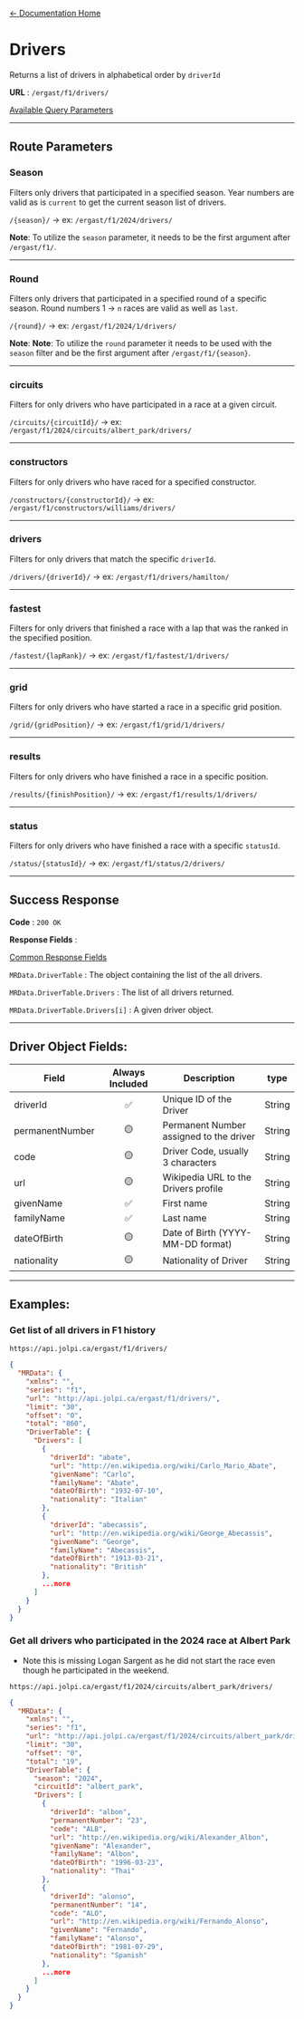 [← Documentation Home](/APIdocs/README.md)
# Drivers

Returns a list of drivers in alphabetical order by `driverId`

**URL** : `/ergast/f1/drivers/`

[Available Query Parameters](/APIdocs/README.md#query-parameters)

---

## Route Parameters

### Season

Filters only drivers that participated in a specified season. Year numbers are valid as is `current` to get the current season list of drivers.

`/{season}/` -> ex: `/ergast/f1/2024/drivers/`

**Note**: To utilize the `season` parameter, it needs to be the first argument after `/ergast/f1/`.

---

### Round

Filters only drivers that participated in a specified round of a specific season. Round numbers 1 -> `n` races are valid as well as `last`.

`/{round}/` -> ex: `/ergast/f1/2024/1/drivers/`

**Note**: **Note**: To utilize the `round` parameter it needs to be used with the `season` filter and be the first argument after `/ergast/f1/{season}`.

---

### circuits

Filters for only drivers who have participated in a race at a given circuit.

`/circuits/{circuitId}/` -> ex: `/ergast/f1/2024/circuits/albert_park/drivers/`

---

### constructors

Filters for only drivers who have raced for a specified constructor.

`/constructors/{constructorId}/` -> ex: `/ergast/f1/constructors/williams/drivers/`

---

### drivers

Filters for only drivers that match the specific `driverId`.

`/drivers/{driverId}/` -> ex: `/ergast/f1/drivers/hamilton/`


---

### fastest

Filters for only drivers that finished a race with a lap that was the ranked in the specified position.

`/fastest/{lapRank}/` -> ex: `/ergast/f1/fastest/1/drivers/`


---

### grid

Filters for only drivers who have started a race in a specific grid position.

`/grid/{gridPosition}/` -> ex: `/ergast/f1/grid/1/drivers/`

---

### results

Filters for only drivers who have finished a race in a specific position.

`/results/{finishPosition}/` -> ex: `/ergast/f1/results/1/drivers/`

---

### status

Filters for only drivers who have finished a race with a specific `statusId`.

`/status/{statusId}/` -> ex: `/ergast/f1/status/2/drivers/`

---

## Success Response

**Code** : `200 OK`

**Response Fields** :

[Common Response Fields](/APIdocs/README.md#common-response-fields)

`MRData.DriverTable` : The object containing the list of the all drivers.

`MRData.DriverTable.Drivers` : The list of all drivers returned.

`MRData.DriverTable.Drivers[i]` : A given driver object.

---

## Driver Object Fields:

|Field|Always Included|Description|type
|---|:---:|---|---|
|driverId|✅|Unique ID of the Driver|String
|permanentNumber|🟡|Permanent Number assigned to the driver|String
|code|🟡|Driver Code, usually 3 characters|String
|url| 🟡 |Wikipedia URL to the Drivers profile|String
|givenName|✅|First name|String
|familyName|✅|Last name|String
|dateOfBirth| 🟡 |Date of Birth (YYYY-MM-DD format)|String
|nationality| 🟡 |Nationality of Driver|String

---

## Examples:

### Get list of all drivers in F1 history

`https://api.jolpi.ca/ergast/f1/drivers/`

```json
{
  "MRData": {
    "xmlns": "",
    "series": "f1",
    "url": "http://api.jolpi.ca/ergast/f1/drivers/",
    "limit": "30",
    "offset": "0",
    "total": "860",
    "DriverTable": {
      "Drivers": [
        {
          "driverId": "abate",
          "url": "http://en.wikipedia.org/wiki/Carlo_Mario_Abate",
          "givenName": "Carlo",
          "familyName": "Abate",
          "dateOfBirth": "1932-07-10",
          "nationality": "Italian"
        },
        {
          "driverId": "abecassis",
          "url": "http://en.wikipedia.org/wiki/George_Abecassis",
          "givenName": "George",
          "familyName": "Abecassis",
          "dateOfBirth": "1913-03-21",
          "nationality": "British"
        },
        ...more
      ]
    }
  }
}
```

### Get all drivers who participated in the 2024 race at Albert Park

* Note this is missing Logan Sargent as he did not start the race even though he participated in the weekend.

`https://api.jolpi.ca/ergast/f1/2024/circuits/albert_park/drivers/`

```json
{
  "MRData": {
    "xmlns": "",
    "series": "f1",
    "url": "http://api.jolpi.ca/ergast/f1/2024/circuits/albert_park/drivers/",
    "limit": "30",
    "offset": "0",
    "total": "19",
    "DriverTable": {
      "season": "2024",
      "circuitId": "albert_park",
      "Drivers": [
        {
          "driverId": "albon",
          "permanentNumber": "23",
          "code": "ALB",
          "url": "http://en.wikipedia.org/wiki/Alexander_Albon",
          "givenName": "Alexander",
          "familyName": "Albon",
          "dateOfBirth": "1996-03-23",
          "nationality": "Thai"
        },
        {
          "driverId": "alonso",
          "permanentNumber": "14",
          "code": "ALO",
          "url": "http://en.wikipedia.org/wiki/Fernando_Alonso",
          "givenName": "Fernando",
          "familyName": "Alonso",
          "dateOfBirth": "1981-07-29",
          "nationality": "Spanish"
        },
        ...more
      ]
    }
  }
}
```